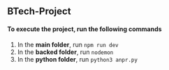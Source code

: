 ## BTech-Project

#### To execute the project, run the following commands
1. In the **main folder**, run ```npm run dev```
2. In the **backed folder**, run ```nodemon```
3. In the **python folder**, run ```python3 anpr.py```
